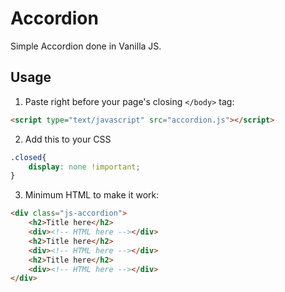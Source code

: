 # Accordion

Simple Accordion done in Vanilla JS.

## Usage
1. Paste right before your page's closing `</body>` tag:

```html
<script type="text/javascript" src="accordion.js"></script>
```

2. Add this to your CSS

```CSS
.closed{
    display: none !important;
}
```

3. Minimum HTML to make it work:

```html
<div class="js-accordion">
    <h2>Title here</h2>
    <div><!-- HTML here --></div>
    <h2>Title here</h2>
    <div><!-- HTML here --></div>
    <h2>Title here</h2>
    <div><!-- HTML here --></div>
</div>
```
